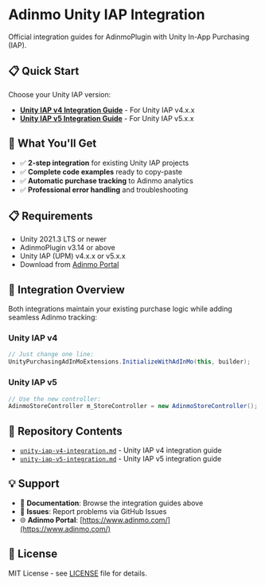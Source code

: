 # Adinmo Unity IAP Integration

Official integration guides for AdinmoPlugin with Unity In-App Purchasing (IAP).

## 📋 Quick Start

Choose your Unity IAP version:

- **[Unity IAP v4 Integration Guide](unity-iap-v4-integration.md)** - For Unity IAP v4.x.x
- **[Unity IAP v5 Integration Guide](unity-iap-v5-integration.md)** - For Unity IAP v5.x.x

## 🎯 What You'll Get

- ✅ **2-step integration** for existing Unity IAP projects
- ✅ **Complete code examples** ready to copy-paste
- ✅ **Automatic purchase tracking** to Adinmo analytics
- ✅ **Professional error handling** and troubleshooting

## 📋 Requirements

- Unity 2021.3 LTS or newer
- AdinmoPlugin v3.14 or above
- Unity IAP (UPM) v4.x.x or v5.x.x
- Download from [Adinmo Portal](https://www.adinmo.com/)

## 🚀 Integration Overview

Both integrations maintain your existing purchase logic while adding seamless Adinmo tracking:

### Unity IAP v4
```csharp
// Just change one line:
UnityPurchasingAdInMoExtensions.InitializeWithAdInMo(this, builder);
```

### Unity IAP v5
```csharp
// Use the new controller:
AdinmoStoreController m_StoreController = new AdinmoStoreController();
```

## 📁 Repository Contents

- [`unity-iap-v4-integration.md`](unity-iap-v4-integration.md) - Unity IAP v4 integration guide
- [`unity-iap-v5-integration.md`](unity-iap-v5-integration.md) - Unity IAP v5 integration guide

## 💡 Support

- 📖 **Documentation**: Browse the integration guides above
- 🐛 **Issues**: Report problems via GitHub Issues
- 🌐 **Adinmo Portal**: [https://www.adinmo.com/](https://www.adinmo.com/)

## 📄 License

MIT License - see [LICENSE](LICENSE) file for details.